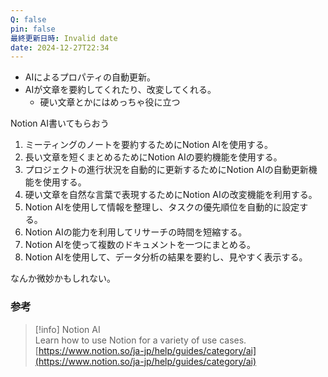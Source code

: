 ```yaml
---
Q: false
pin: false
最終更新日時: Invalid date
date: 2024-12-27T22:34
---
```

  

- AIによるプロパティの自動更新。
- AIが文章を要約してくれたり、改変してくれる。
    - 硬い文章とかにはめっちゃ役に立つ

  

Notion AI書いてもらおう

1. ミーティングのノートを要約するためにNotion AIを使用する。
2. 長い文章を短くまとめるためにNotion AIの要約機能を使用する。
3. プロジェクトの進行状況を自動的に更新するためにNotion AIの自動更新機能を使用する。
4. 硬い文章を自然な言葉で表現するためにNotion AIの改変機能を利用する。
5. Notion AIを使用して情報を整理し、タスクの優先順位を自動的に設定する。
6. Notion AIの能力を利用してリサーチの時間を短縮する。
7. Notion AIを使って複数のドキュメントを一つにまとめる。
8. Notion AIを使用して、データ分析の結果を要約し、見やすく表示する。

なんか微妙かもしれない。

  

  

  

### 参考

> [!info] Notion AI  
> Learn how to use Notion for a variety of use cases.  
> [https://www.notion.so/ja-jp/help/guides/category/ai](https://www.notion.so/ja-jp/help/guides/category/ai)